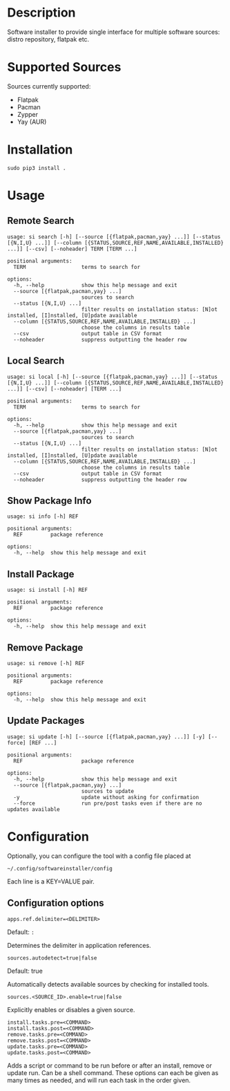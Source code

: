 # Description

Software installer to provide single interface for multiple software sources: distro repository, flatpak etc.

# Supported Sources

Sources currently supported:
* Flatpak
* Pacman
* Zypper
* Yay (AUR)

# Installation

```
sudo pip3 install .
```

# Usage

## Remote Search

```
usage: si search [-h] [--source [{flatpak,pacman,yay} ...]] [--status [{N,I,U} ...]] [--column [{STATUS,SOURCE,REF,NAME,AVAILABLE,INSTALLED} ...]] [--csv] [--noheader] TERM [TERM ...]

positional arguments:
  TERM                  terms to search for

options:
  -h, --help            show this help message and exit
  --source [{flatpak,pacman,yay} ...]
                        sources to search
  --status [{N,I,U} ...]
                        filter results on installation status: [N]ot installed, [I]nstalled, [U]pdate available
  --column [{STATUS,SOURCE,REF,NAME,AVAILABLE,INSTALLED} ...]
                        choose the columns in results table
  --csv                 output table in CSV format
  --noheader            suppress outputting the header row
```

## Local Search

```
usage: si local [-h] [--source [{flatpak,pacman,yay} ...]] [--status [{N,I,U} ...]] [--column [{STATUS,SOURCE,REF,NAME,AVAILABLE,INSTALLED} ...]] [--csv] [--noheader] [TERM ...]

positional arguments:
  TERM                  terms to search for

options:
  -h, --help            show this help message and exit
  --source [{flatpak,pacman,yay} ...]
                        sources to search
  --status [{N,I,U} ...]
                        filter results on installation status: [N]ot installed, [I]nstalled, [U]pdate available
  --column [{STATUS,SOURCE,REF,NAME,AVAILABLE,INSTALLED} ...]
                        choose the columns in results table
  --csv                 output table in CSV format
  --noheader            suppress outputting the header row
```

## Show Package Info

```
usage: si info [-h] REF

positional arguments:
  REF         package reference

options:
  -h, --help  show this help message and exit
```

## Install Package

```
usage: si install [-h] REF

positional arguments:
  REF         package reference

options:
  -h, --help  show this help message and exit
```

## Remove Package

```
usage: si remove [-h] REF

positional arguments:
  REF         package reference

options:
  -h, --help  show this help message and exit
```

## Update Packages

```
usage: si update [-h] [--source [{flatpak,pacman,yay} ...]] [-y] [--force] [REF ...]

positional arguments:
  REF                   package reference

options:
  -h, --help            show this help message and exit
  --source [{flatpak,pacman,yay} ...]
                        sources to update
  -y                    update without asking for confirmation
  --force               run pre/post tasks even if there are no updates available
```

# Configuration

Optionally, you can configure the tool with a config file placed at
```
~/.config/softwareinstaller/config
```

Each line is a KEY=VALUE pair.

## Configuration options

```
apps.ref.delimiter=<DELIMITER>
```

Default: `:`

Determines the delimiter in application references.


```
sources.autodetect=true|false
```

Default: true

Automatically detects available sources by checking for installed tools.


```
sources.<SOURCE_ID>.enable=true|false
```

Explicitly enables or disables a given source.


```
install.tasks.pre=<COMMAND>
install.tasks.post=<COMMAND>
remove.tasks.pre=<COMMAND>
remove.tasks.post=<COMMAND>
update.tasks.pre=<COMMAND>
update.tasks.post=<COMMAND>
```

Adds a script or command to be run before or after an install, remove or update run. Can be a shell command. These options can each be given as many times as needed, and will run each task in the order given.
